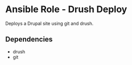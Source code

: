 # Ansible Role - Drush Deploy

Deploys a Drupal site using git and drush.

## Dependencies

* drush
* git